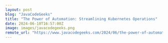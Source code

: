 ```yaml
---
layout: post
blog: "JavaCodeGeeks"
title: "The Power of Automation: Streamlining Kubernetes Operations"
date: 2024-06-10T16:57:00Z
image: images/javacodegeeks.png
remote_url: "https://www.javacodegeeks.com/2024/06/the-power-of-automation-streamlining-kubernetes-operations.html"
---
```

